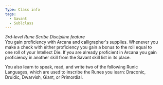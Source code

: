 ```yaml
---
Type: Class info
tags:
  - Savant
  - Sublclass
---
```

_3rd-level Rune Scribe Discipline feature_  
You gain proficiency with Arcana and calligrapher's supplies. Whenever you make a check with either proficiency you gain a bonus to the roll equal to one roll of your Intellect Die. If you are already proficient in Arcana you gain proficiency in another skill from the Savant skill list in its place.

You also learn to speak, read, and write two of the following Runic Languages, which are used to inscribe the Runes you learn: Draconic, Druidic, Dwarvish, Giant, or Primordial.